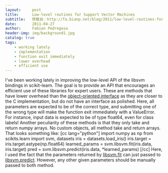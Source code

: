 ```yaml
---
layout:     post
title:      Low-level routines for Support Vector Machines
subtitle:   转载自：http://fa.bianp.net/blog/2011/low-level-routines-for-support-vector-machines/
date:       2011-04-27
author:     Fabian Pedregosa
header-img: img/background1.jpg
catalog: true
tags:
    - working lately
    - implementation
    - function exit immediately
    - lower overhead
    - efficient use
---
```


I've been working lately in improving the low-level API of the libsvm
bindings in scikit-learn. The goal is to provide an API that encourages
an efficient use of these libraries for expert users. These are methods
that have lower overhead than the [object-oriented interface](http://scikit-learn.sourceforge.net/modules/svm.html) as they
are closer to the C implementation, but do not have an interface as
polished. Here, all parameters are expected to be of the correct type,
and submitting one of the wrong type will make the function exit
immediately with a ValueError. For instance, input data is expected to
be of type float64, even for class labels! Another peculiarity of these
methods is that they only take and return numpy arrays. No custom
objects, all method take and return arrays. That looks something like:
[cc lang="python"] import numpy as np from scikits.learn import svm,
datasets iris = datasets.load_iris() iris.target =
iris.target.astype(np.float64) learned_params =
svm.libsvm.fit(iris.data, iris.target) pred =
svm.libsvm.predict(iris.data, *learned_params) [/cc] Here, I used the
fact that the parameters returned by [libsvm.fit](http://scikit-learn.sourceforge.net/dev/modules/generated/scikits.learn.svm.libsvm.fit.html) can just passed to
[libsvm.predict](http://scikit-learn.sourceforge.net/dev/modules/generated/scikits.learn.svm.libsvm.predict.html). However, any other given parameters should be
manually passed to both method.

